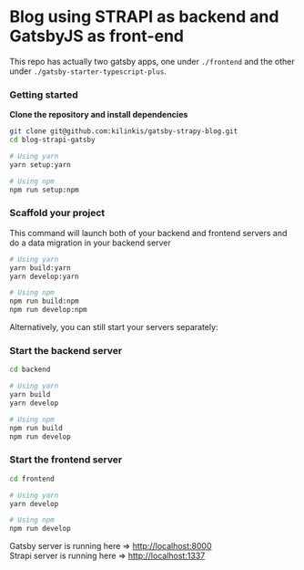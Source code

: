 # Blog using STRAPI as backend and GatsbyJS as front-end  

This repo has actually two gatsby apps, one under `./frontend` and the other under `./gatsby-starter-typescript-plus`.

### Getting started

**Clone the repository and install dependencies**

```bash
git clone git@github.com:kilinkis/gatsby-strapy-blog.git
cd blog-strapi-gatsby

# Using yarn
yarn setup:yarn

# Using npm
npm run setup:npm
```

### Scaffold your project

This command will launch both of your backend and frontend servers and do a data migration in your backend server

```bash
# Using yarn
yarn build:yarn
yarn develop:yarn

# Using npm
npm run build:npm
npm run develop:npm
```

Alternatively, you can still start your servers separately:

### Start the backend server

```bash
cd backend

# Using yarn
yarn build
yarn develop

# Using npm
npm run build
npm run develop
```

### Start the frontend server

```bash
cd frontend

# Using yarn
yarn develop

# Using npm
npm run develop
```

Gatsby server is running here => [http://localhost:8000](http://localhost:8000)  
Strapi server is running here => [http://localhost:1337](http://localhost:1337)
